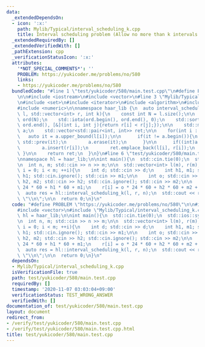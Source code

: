 ```yaml
---
data:
  _extendedDependsOn:
  - icon: ':x:'
    path: Mylib/Typical/interval_scheduling_k.cpp
    title: Interval scheduling problem (Allow no more than k intervals to overlap)
  _extendedRequiredBy: []
  _extendedVerifiedWith: []
  _pathExtension: cpp
  _verificationStatusIcon: ':x:'
  attributes:
    '*NOT_SPECIAL_COMMENTS*': ''
    PROBLEM: https://yukicoder.me/problems/no/580
    links:
    - https://yukicoder.me/problems/no/580
  bundledCode: "#line 1 \"test/yukicoder/580/main.test.cpp\"\n#define PROBLEM \"https://yukicoder.me/problems/no/580\"\
    \n\n#include <iostream>\n#include <vector>\n#line 3 \"Mylib/Typical/interval_scheduling_k.cpp\"\
    \n#include <set>\n#include <iterator>\n#include <algorithm>\n#include <utility>\n\
    #include <numeric>\n\nnamespace haar_lib {\n  auto interval_scheduling_k(std::vector<int>\
    \ l, std::vector<int> r, int k){\n    const int N = l.size();\n\n    std::vector<int>\
    \ ord(N);\n    std::iota(ord.begin(), ord.end(), 0);\n    std::sort(ord.begin(),\
    \ ord.end(), [&](int i, int j){return r[i] < r[j];});\n\n    std::multiset<int>\
    \ a;\n    std::vector<std::pair<int, int>> ret;\n\n    for(int i : ord){\n   \
    \   auto it = a.upper_bound(l[i]);\n\n      if(it != a.begin()){\n        it =\
    \ std::prev(it);\n        a.erase(it);\n      }\n\n      if((int)a.size() < k){\n\
    \        a.insert(r[i]);\n        ret.emplace_back(l[i], r[i]);\n      }\n   \
    \ }\n\n    return ret;\n  }\n}\n#line 6 \"test/yukicoder/580/main.test.cpp\"\n\
    \nnamespace hl = haar_lib;\n\nint main(){\n  std::cin.tie(0);\n  std::ios::sync_with_stdio(false);\n\
    \n  int n, m; std::cin >> n >> m;\n\n  std::vector<int> l(m), r(m);\n\n  for(int\
    \ i = 0; i < m; ++i){\n    int d; std::cin >> d;\n    int h1, m1; std::cin >>\
    \ h1; std::cin.ignore(); std::cin >> m1;\n\n    int o; std::cin >> o;\n    int\
    \ h2, m2; std::cin >> h2; std::cin.ignore(); std::cin >> m2;\n\n    l[i] = d *\
    \ 24 * 60 + h1 * 60 + m1;\n    r[i] = o * 24 * 60 + h2 * 60 + m2 + 1;\n  }\n\n\
    \  auto res = hl::interval_scheduling_k(l, r, n);\n  std::cout << res.size() <<\
    \ \"\\n\";\n\n  return 0;\n}\n"
  code: "#define PROBLEM \"https://yukicoder.me/problems/no/580\"\n\n#include <iostream>\n\
    #include <vector>\n#include \"Mylib/Typical/interval_scheduling_k.cpp\"\n\nnamespace\
    \ hl = haar_lib;\n\nint main(){\n  std::cin.tie(0);\n  std::ios::sync_with_stdio(false);\n\
    \n  int n, m; std::cin >> n >> m;\n\n  std::vector<int> l(m), r(m);\n\n  for(int\
    \ i = 0; i < m; ++i){\n    int d; std::cin >> d;\n    int h1, m1; std::cin >>\
    \ h1; std::cin.ignore(); std::cin >> m1;\n\n    int o; std::cin >> o;\n    int\
    \ h2, m2; std::cin >> h2; std::cin.ignore(); std::cin >> m2;\n\n    l[i] = d *\
    \ 24 * 60 + h1 * 60 + m1;\n    r[i] = o * 24 * 60 + h2 * 60 + m2 + 1;\n  }\n\n\
    \  auto res = hl::interval_scheduling_k(l, r, n);\n  std::cout << res.size() <<\
    \ \"\\n\";\n\n  return 0;\n}\n"
  dependsOn:
  - Mylib/Typical/interval_scheduling_k.cpp
  isVerificationFile: true
  path: test/yukicoder/580/main.test.cpp
  requiredBy: []
  timestamp: '2020-11-07 03:03:04+09:00'
  verificationStatus: TEST_WRONG_ANSWER
  verifiedWith: []
documentation_of: test/yukicoder/580/main.test.cpp
layout: document
redirect_from:
- /verify/test/yukicoder/580/main.test.cpp
- /verify/test/yukicoder/580/main.test.cpp.html
title: test/yukicoder/580/main.test.cpp
---
```


